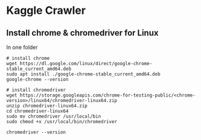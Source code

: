 # Kaggle Crawler

## Install chrome & chromedriver for Linux

In one folder
```shell
# install chrome
wget https://dl.google.com/linux/direct/google-chrome-stable_current_amd64.deb
sudo apt install ./google-chrome-stable_current_amd64.deb
google-chrome --version

# install chromedriver
wget https://storage.googleapis.com/chrome-for-testing-public/<chrome-version>/linux64/chromedriver-linux64.zip
unzip chromedriver-linux64.zip
cd chromedriver-linux64
sudo mv chromedriver /usr/local/bin
sudo chmod +x /usr/local/bin/chromedriver

chromedriver --version
```